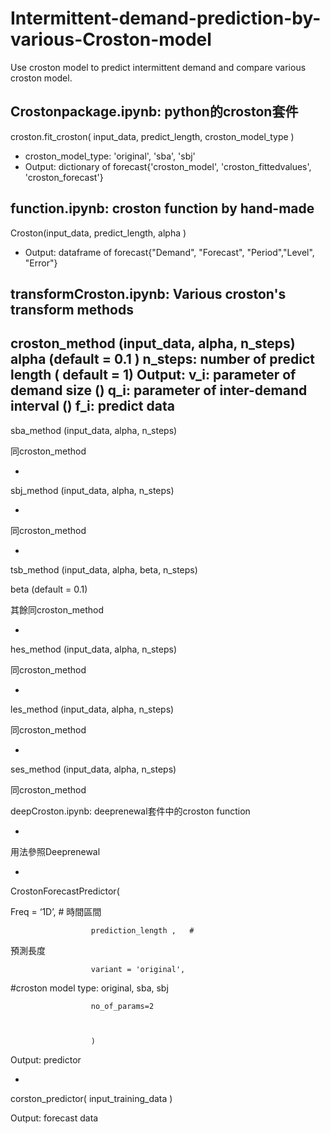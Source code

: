 # Intermittent-demand-prediction-by-various-Croston-model
Use croston model to predict intermittent demand and compare various croston model.

## Crostonpackage.ipynb: python的croston套件
croston.fit_croston( input_data, predict_length, croston_model_type )
- croston_model_type: 'original', 'sba', 'sbj'
- Output: dictionary of forecast{'croston_model', 'croston_fittedvalues', 'croston_forecast'}

## function.ipynb: croston function by hand-made
Croston(input_data, predict_length, alpha )
- Output: dataframe of forecast{"Demand", "Forecast", "Period","Level", "Error"}

## transformCroston.ipynb: Various croston's transform methods
croston_method (input_data, alpha, n_steps)
alpha (default = 0.1 )
n_steps: number of predict length ( default = 1)
Output:  v_i: parameter of demand size ()
         q_i: parameter of inter-demand interval ()
         f_i: predict data
-         
sba_method (input_data, alpha, n_steps)



同croston_method



-         
sbj_method (input_data, alpha, n_steps)



-         
同croston_method



-         
tsb_method (input_data, alpha, beta, n_steps)



beta (default
= 0.1)



其餘同croston_method



-         
hes_method (input_data, alpha, n_steps)



同croston_method



-         
les_method (input_data, alpha, n_steps) 



同croston_method



-         
ses_method (input_data, alpha, n_steps)



同croston_method



 



deepCroston.ipynb: deeprenewal套件中的croston function



-         
用法參照Deeprenewal



-         
CrostonForecastPredictor(



Freq =
‘1D’,          # 時間區間



                      prediction_length ,   #
預測長度 



                      variant = 'original',    



#croston
model type: original, sba, sbj



                      no_of_params=2



                      )



Output: predictor



 



-         
corston_predictor(
input_training_data )



Output: forecast data
